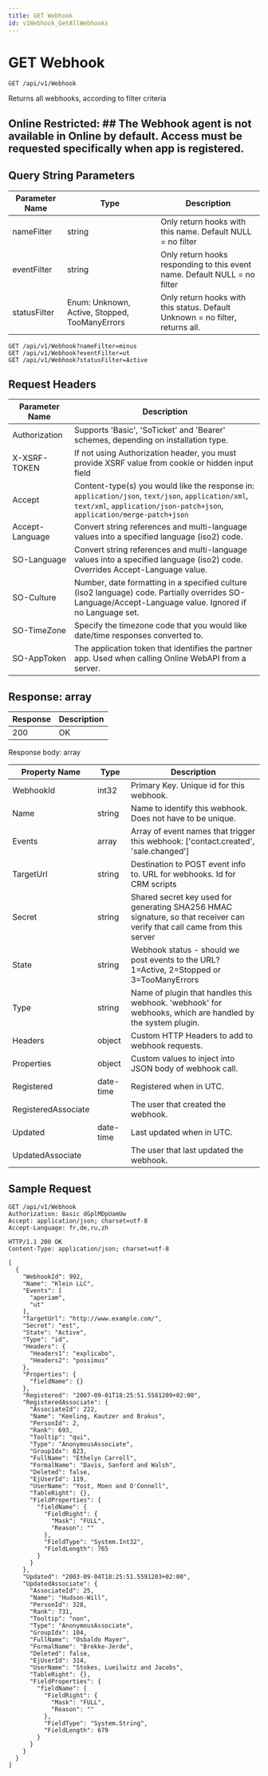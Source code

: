 ```yaml
---
title: GET Webhook
id: v1Webhook_GetAllWebhooks
---
```


# GET Webhook

```http
GET /api/v1/Webhook
```

Returns all webhooks, according to filter criteria



## Online Restricted: ## The Webhook agent is not available in Online by default. Access must be requested specifically when app is registered.





## Query String Parameters

| Parameter Name | Type |  Description |
|----------------|------|--------------|
| nameFilter | string |  Only return hooks with this name. Default NULL = no filter |
| eventFilter | string |  Only return hooks responding to this event name. Default NULL = no filter |
| statusFilter | Enum: Unknown, Active, Stopped, TooManyErrors |  Only return hooks with this status. Default Unknown = no filter, returns all. |

```http
GET /api/v1/Webhook?nameFilter=minus
GET /api/v1/Webhook?eventFilter=ut
GET /api/v1/Webhook?statusFilter=Active
```


## Request Headers

| Parameter Name | Description |
|----------------|-------------|
| Authorization  | Supports 'Basic', 'SoTicket' and 'Bearer' schemes, depending on installation type. |
| X-XSRF-TOKEN   | If not using Authorization header, you must provide XSRF value from cookie or hidden input field |
| Accept         | Content-type(s) you would like the response in: `application/json`, `text/json`, `application/xml`, `text/xml`, `application/json-patch+json`, `application/merge-patch+json` |
| Accept-Language | Convert string references and multi-language values into a specified language (iso2) code. |
| SO-Language | Convert string references and multi-language values into a specified language (iso2) code. Overrides Accept-Language value. |
| SO-Culture | Number, date formatting in a specified culture (iso2 language) code. Partially overrides SO-Language/Accept-Language value. Ignored if no Language set. |
| SO-TimeZone | Specify the timezone code that you would like date/time responses converted to. |
| SO-AppToken | The application token that identifies the partner app. Used when calling Online WebAPI from a server. |


## Response: array



| Response | Description |
|----------------|-------------|
| 200 | OK |

Response body: array

| Property Name | Type |  Description |
|----------------|------|--------------|
| WebhookId | int32 | Primary Key. Unique id for this webhook. |
| Name | string | Name to identify this webhook. Does not have to be unique. |
| Events | array | Array of event names that trigger this webhook: ['contact.created', 'sale.changed'] |
| TargetUrl | string | Destination to POST event info to. URL for webhooks. Id for CRM scripts |
| Secret | string | Shared secret key used for generating SHA256 HMAC signature, so that receiver can verify that call came from this server |
| State | string | Webhook status - should we post events to the URL? 1=Active, 2=Stopped or 3=TooManyErrors |
| Type | string | Name of plugin that handles this webhook. 'webhook' for webhooks, which are handled by the system plugin. |
| Headers | object | Custom HTTP Headers to add to webhook requests. |
| Properties | object | Custom values to inject into JSON body of webhook call. |
| Registered | date-time | Registered when  in UTC. |
| RegisteredAssociate |  | The user that created the webhook. |
| Updated | date-time | Last updated when  in UTC. |
| UpdatedAssociate |  | The user that last updated the webhook. |

## Sample Request

```http!
GET /api/v1/Webhook
Authorization: Basic dGplMDpUamUw
Accept: application/json; charset=utf-8
Accept-Language: fr,de,ru,zh
```

```http_
HTTP/1.1 200 OK
Content-Type: application/json; charset=utf-8

[
  {
    "WebhookId": 992,
    "Name": "Klein LLC",
    "Events": [
      "aperiam",
      "ut"
    ],
    "TargetUrl": "http://www.example.com/",
    "Secret": "est",
    "State": "Active",
    "Type": "id",
    "Headers": {
      "Headers1": "explicabo",
      "Headers2": "possimus"
    },
    "Properties": {
      "fieldName": {}
    },
    "Registered": "2007-09-01T18:25:51.5581209+02:00",
    "RegisteredAssociate": {
      "AssociateId": 222,
      "Name": "Keeling, Kautzer and Brakus",
      "PersonId": 2,
      "Rank": 693,
      "Tooltip": "qui",
      "Type": "AnonymousAssociate",
      "GroupIdx": 823,
      "FullName": "Ethelyn Carroll",
      "FormalName": "Davis, Sanford and Walsh",
      "Deleted": false,
      "EjUserId": 119,
      "UserName": "Yost, Moen and O'Connell",
      "TableRight": {},
      "FieldProperties": {
        "fieldName": {
          "FieldRight": {
            "Mask": "FULL",
            "Reason": ""
          },
          "FieldType": "System.Int32",
          "FieldLength": 765
        }
      }
    },
    "Updated": "2003-09-04T18:25:51.5591203+02:00",
    "UpdatedAssociate": {
      "AssociateId": 25,
      "Name": "Hudson-Will",
      "PersonId": 328,
      "Rank": 731,
      "Tooltip": "non",
      "Type": "AnonymousAssociate",
      "GroupIdx": 104,
      "FullName": "Osbaldo Mayer",
      "FormalName": "Brekke-Jerde",
      "Deleted": false,
      "EjUserId": 314,
      "UserName": "Stokes, Lueilwitz and Jacobs",
      "TableRight": {},
      "FieldProperties": {
        "fieldName": {
          "FieldRight": {
            "Mask": "FULL",
            "Reason": ""
          },
          "FieldType": "System.String",
          "FieldLength": 679
        }
      }
    }
  }
]
```